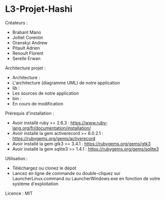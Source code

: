 # L3-Projet-Hashi

Créateurs :
 - Brabant Mano
 - Jolliet Corentin
 - Oranskyi Andrew
 - Pitault Adrien
 - Renoult Florent
 - Serelle Erwan
 
Architecture projet :
 - Architecture :
  - L'architecture (diagramme UML) de notre application
 - lib :
  - Les sources de notre application
 - bin :
  - En cours de modification
 
Prérequis d'installation :
 - Avoir installé ruby >= 2.6.3 : https://www.ruby-lang.org/fr/documentation/installation/
 - Avoir installé la gem activerecord >= 6.0.2.1 : https://rubygems.org/gems/activerecord
 - Avoir installé la gem gtk3 >= 3.4.1 : https://rubygems.org/gems/gtk3
 - Avoir installé la gem sqlite3 >= 1.4.1 : https://rubygems.org/gems/sqlite3

Utilisation :
 - Téléchargez ou clonez le dépot
 - Lancez en ligne de commande ou double-cliquez sur LauncherLinux.command ou LauncherWindows.exe en fonction de votre système d'exploitation
 
 Licence : MIT
